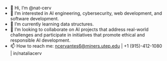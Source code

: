 - 👋 Hi, I’m @nat-cerv
- 👀 I’m interested in AI engineering, cybersecurity, web development, and software development.
- 🌱 I’m currently learning data structures.
- 💞️ I’m looking to collaborate on  AI projects that address real-world challenges and participate in initiatives that promote ethical and responsible AI development.
- 📫 How to reach me: ncervantes6@miners.utep.edu | +1 (915)-412-1080 | in/nataliacerv

<!---
nat-cerv/nat-cerv is a ✨ special ✨ repository because its `README.md` (this file) appears on your GitHub profile.
You can click the Preview link to take a look at your changes.
--->
